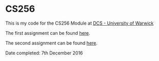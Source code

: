 # CS256

This is my code for the CS256 Module at [DCS - University of Warwick](http://www2.warwick.ac.uk/fac/sci/dcs/)

The first assignment can be found [here](./ass16-1.pdf).

The second assignment can be found [here](./ass16-2.pdf).

Date completed: 7th December 2016
